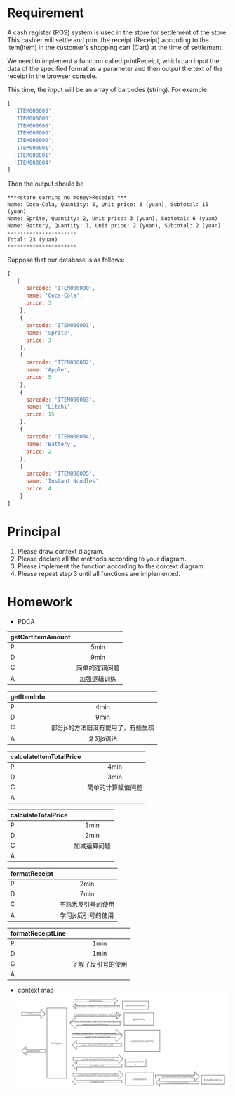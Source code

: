 # Requirement
A cash register (POS) system is used in the store for settlement of the store. This cashier will settle and print the receipt (Receipt) according to the item(Item) in the customer's shopping cart (Cart) at the time of settlement.

We need to implement a function called printReceipt, which can input the data of the specified format as a parameter and then output the text of the receipt in the browser console.

This time, the input will be an array of barcodes (string). For example:
```javascript
[
  'ITEM000000',
  'ITEM000000',
  'ITEM000000',
  'ITEM000000',
  'ITEM000000',
  'ITEM000001',
  'ITEM000001',
  'ITEM000004'
]
```

Then the output should be 
```
***<store earning no money>Receipt ***
Name: Coca-Cola, Quantity: 5, Unit price: 3 (yuan), Subtotal: 15 (yuan)
Name: Sprite, Quantity: 2, Unit price: 3 (yuan), Subtotal: 6 (yuan)
Name: Battery, Quantity: 1, Unit price: 2 (yuan), Subtotal: 2 (yuan)
----------------------
Total: 23 (yuan)
**********************
```

Suppose that our database is as follows:
```javascript
[
   {
      barcode: 'ITEM000000',
      name: 'Coca-Cola',
      price: 3
    },
    {
      barcode: 'ITEM000001',
      name: 'Sprite',
      price: 3
    },
    {
      barcode: 'ITEM000002',
      name: 'Apple',
      price: 5
    },
    {
      barcode: 'ITEM000003',
      name: 'Litchi',
      price: 15
    },
    {
      barcode: 'ITEM000004',
      name: 'Battery',
      price: 2
    },
    {
      barcode: 'ITEM000005',
      name: 'Instant Noodles',
      price: 4
    }
]
```

# Principal

1. Please draw context diagram.
2. Please declare all the methods according to your diagram.
3. Please implement the function according to the context diagram
4. Please repeat step 3 until all functions are implemented.

# Homework
- PDCA

getCartItemAmount|    |
-----------------|:--:
P|5min
D|9min
C|简单的逻辑问题
A|加强逻辑训练

getItemInfo|         |
-----------------|:--:
P|4min
D|9min
C|部分js的方法旧没有使用了，有些生疏
A|复习js语法

calculateItemTotalPrice|         |
-----------------|:--:
P|4min
D|3min
C|简单的计算赋值问题
A|

calculateTotalPrice|         |
-----------------|:--:
P|1min
D|2min
C|加减运算问题
A|

formatReceipt|         |
-----------------|:--:
P|2min
D|7min
C|不熟悉反引号的使用
A|学习js反引号的使用

formatReceiptLine|         |
-----------------|:--:
P|1min
D|1min
C|了解了反引号的使用
A|

- context map
![](https://github.com/islinjj/pos-machine-2020-7-20-13-59-35-216/blob/master/context-map.png)
